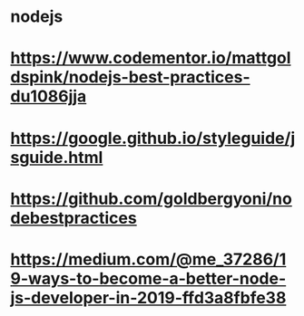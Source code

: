# nodejs

# https://www.codementor.io/mattgoldspink/nodejs-best-practices-du1086jja
# https://google.github.io/styleguide/jsguide.html
# https://github.com/goldbergyoni/nodebestpractices
# https://medium.com/@me_37286/19-ways-to-become-a-better-node-js-developer-in-2019-ffd3a8fbfe38
